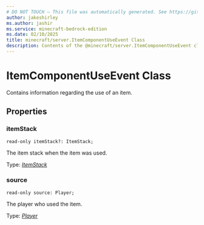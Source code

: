 ```yaml
---
# DO NOT TOUCH — This file was automatically generated. See https://github.com/mojang/minecraftapidocsgenerator to modify descriptions, examples, etc.
author: jakeshirley
ms.author: jashir
ms.service: minecraft-bedrock-edition
ms.date: 02/10/2025
title: minecraft/server.ItemComponentUseEvent Class
description: Contents of the @minecraft/server.ItemComponentUseEvent class.
---
```

# ItemComponentUseEvent Class

Contains information regarding the use of an item.

## Properties

### **itemStack**
`read-only itemStack?: ItemStack;`

The item stack when the item was used.

Type: [*ItemStack*](ItemStack.md)

### **source**
`read-only source: Player;`

The player who used the item.

Type: [*Player*](Player.md)

